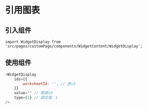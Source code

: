 # 引用图表

## 引入组件

`import WidgetDisplay from 'src/pages/customPage/components/WidgetContent/WidgetDisplay';`


## 使用组件

```javascript
<WidgetDisplay
    ids={{
        worksheetId: '', // 表id
    }}
    value="" // 图表id
    type={1} // 固定值：1
/>
```
